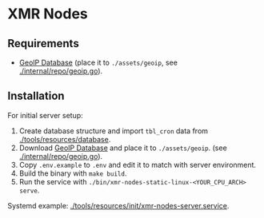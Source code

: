 # XMR Nodes

## Requirements

- [GeoIP Database](https://dev.maxmind.com/geoip/geoip2/geolite2/) (place it to `./assets/geoip`, see [./internal/repo/geoip.go](./internal/repo/geoip.go)).

## Installation

For initial server setup:

1. Create database structure and import `tbl_cron` data from [./tools/resources/database](./tools/resources/database).
2. Download [GeoIP Database](https://dev.maxmind.com/geoip/geoip2/geolite2/) and place it to `./assets/geoip`. (see [./internal/repo/geoip.go](./internal/repo/geoip.go)).
3. Copy `.env.example` to `.env` and edit it to match with server environment.
4. Build the binary with `make build`.
5. Run the service with `./bin/xmr-nodes-static-linux-<YOUR_CPU_ARCH> serve`.

Systemd example: [./tools/resources/init/xmr-nodes-server.service](./tools/resources/init/xmr-nodes-server.service).
